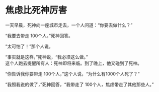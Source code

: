 # 焦虑比死神厉害
  
一天早晨，死神向一座城市走去，一个人问道：“你要去做什么？”
 

“我要去带走 100个人。”死神回答。
 

“太可怕了！”那个人说。
 
“事实就是这样，”死神说，“我必须这么做。”  
这个人跑去提醒所有人：死神即将来临。到了晚上，他又碰到了死神。
 

“你告诉我你要带走 100个人，”这个人说，“为什么有1000个人死了？”
 

“我照我说的做了，”死神回答，“我带走了 100个人，焦虑带走了其他那些人。”

